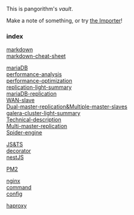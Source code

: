 This is pangorithm's *vault*.

Make a note of something, or try [the Importer](https://help.obsidian.md/Plugins/Importer)!

### index
[markdown](https://pangorithm.github.io/MyAuxiliaryStorage/markdown/markdown)  
[markdown-cheat-sheet](https://pangorithm.github.io/MyAuxiliaryStorage/markdown/markdown-cheat-sheet)  

[mariaDB](https://pangorithm.github.io/MyAuxiliaryStorage/mariaDB/mariaDB)  
[performance-analysis
](https://pangorithm.github.io/MyAuxiliaryStorage/mariaDB/performance-analysis)  
[performance-optimization](https://pangorithm.github.io/MyAuxiliaryStorage/mariaDB/performance-optimization)  
[replication-light-summary](https://pangorithm.github.io/MyAuxiliaryStorage/mariaDB/replication-light-summary)  
[mariaDB-replication](https://pangorithm.github.io/MyAuxiliaryStorage/mariaDB/mariaDB-replication)  
[WAN-slave](https://pangorithm.github.io/MyAuxiliaryStorage/mariaDB/WAN-slave)  
[Dual-master-replication&Multiple-master-slaves](https://pangorithm.github.io/MyAuxiliaryStorage/mariaDB/Dual-master-replication&Multiple-master-slaves)  
[galera-cluster-light-summary](https://pangorithm.github.io/MyAuxiliaryStorage/mariaDB/galera-cluster-light-summary)  
[Technical-description](https://pangorithm.github.io/MyAuxiliaryStorage/mariaDB/Technical-description)   
[Multi-master-replication](https://pangorithm.github.io/MyAuxiliaryStorage/mariaDB/Multi-master-replication)  
[Spider-engine](https://pangorithm.github.io/MyAuxiliaryStorage/mariaDB/Spider-engine)  

[JS&TS](https://pangorithm.github.io/MyAuxiliaryStorage/javaScript&typeScript/JS&TS)  
[decorator](https://pangorithm.github.io/MyAuxiliaryStorage/javaScript&typeScript/decorator)  
[nestJS](https://pangorithm.github.io/MyAuxiliaryStorage/javaScript&typeScript/nestJS/nestJS)  

[PM2](https://pangorithm.github.io/MyAuxiliaryStorage/PM2/PM2)  

[nginx](https://pangorithm.github.io/MyAuxiliaryStorage/nginx/nginx)  
[command](https://pangorithm.github.io/MyAuxiliaryStorage/nginx/command)  
[config](https://pangorithm.github.io/MyAuxiliaryStorage/nginx/config)  

[haproxy](https://pangorithm.github.io/MyAuxiliaryStorage/haproxy/haproxy)  



